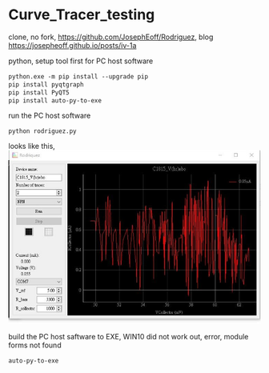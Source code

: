 # Curve_Tracer_testing
clone, no fork, https://github.com/JosephEoff/Rodriguez, blog https://josepheoff.github.io/posts/iv-1a


python, setup tool first for PC host software
```
python.exe -m pip install --upgrade pip
pip install pyqtgraph
pip install PyQT5
pip install auto-py-to-exe
```

run the PC host software
```
python rodriguez.py
```
looks like this,
![curve_tracer_GUI_neat.JPG](curve_tracer_GUI_neat.JPG) 


build the PC host saftware to EXE, WIN10 did not work out, error, module forms not found
```
auto-py-to-exe
```

